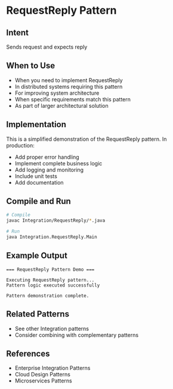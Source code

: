 # RequestReply Pattern

## Intent
Sends request and expects reply

## When to Use
- When you need to implement RequestReply
- In distributed systems requiring this pattern
- For improving system architecture
- When specific requirements match this pattern
- As part of larger architectural solution

## Implementation
This is a simplified demonstration of the RequestReply pattern. In production:
- Add proper error handling
- Implement complete business logic
- Add logging and monitoring
- Include unit tests
- Add documentation

## Compile and Run
```bash
# Compile
javac Integration/RequestReply/*.java

# Run
java Integration.RequestReply.Main
```

## Example Output
```
=== RequestReply Pattern Demo ===

Executing RequestReply pattern...
Pattern logic executed successfully

Pattern demonstration complete.
```

## Related Patterns
- See other Integration patterns
- Consider combining with complementary patterns

## References
- Enterprise Integration Patterns
- Cloud Design Patterns
- Microservices Patterns
